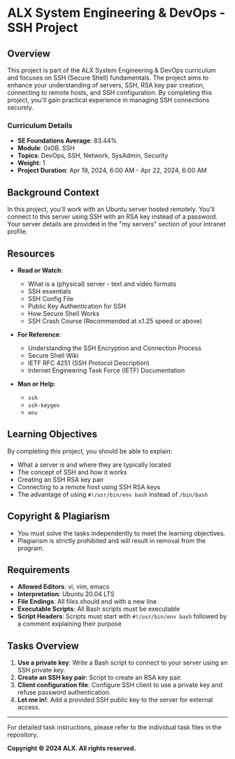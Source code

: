 # ALX System Engineering & DevOps - SSH Project

## Overview

This project is part of the ALX System Engineering & DevOps curriculum and focuses on SSH (Secure Shell) fundamentals. The project aims to enhance your understanding of servers, SSH, RSA key pair creation, connecting to remote hosts, and SSH configuration. By completing this project, you'll gain practical experience in managing SSH connections securely.

### Curriculum Details

- **SE Foundations Average**: 83.44%
- **Module**: 0x0B. SSH
- **Topics**: DevOps, SSH, Network, SysAdmin, Security
- **Weight**: 1
- **Project Duration**: Apr 19, 2024, 6:00 AM - Apr 22, 2024, 6:00 AM

## Background Context

In this project, you'll work with an Ubuntu server hosted remotely. You'll connect to this server using SSH with an RSA key instead of a password. Your server details are provided in the "my servers" section of your intranet profile.

## Resources

- **Read or Watch**:
  - What is a (physical) server - text and video formats
  - SSH essentials
  - SSH Config File
  - Public Key Authentication for SSH
  - How Secure Shell Works
  - SSH Crash Course (Recommended at x1.25 speed or above)

- **For Reference**:
  - Understanding the SSH Encryption and Connection Process
  - Secure Shell Wiki
  - IETF RFC 4251 (SSH Protocol Description)
  - Internet Engineering Task Force (IETF) Documentation

- **Man or Help**:
  - `ssh`
  - `ssh-keygen`
  - `env`

## Learning Objectives

By completing this project, you should be able to explain:
- What a server is and where they are typically located
- The concept of SSH and how it works
- Creating an SSH RSA key pair
- Connecting to a remote host using SSH RSA keys
- The advantage of using `#!/usr/bin/env bash` instead of `/bin/bash`

## Copyright & Plagiarism

- You must solve the tasks independently to meet the learning objectives.
- Plagiarism is strictly prohibited and will result in removal from the program.

## Requirements

- **Allowed Editors**: vi, vim, emacs
- **Interpretation**: Ubuntu 20.04 LTS
- **File Endings**: All files should end with a new line
- **Executable Scripts**: All Bash scripts must be executable
- **Script Headers**: Scripts must start with `#!/usr/bin/env bash` followed by a comment explaining their purpose

## Tasks Overview

1. **Use a private key**: Write a Bash script to connect to your server using an SSH private key.
2. **Create an SSH key pair**: Script to create an RSA key pair.
3. **Client configuration file**: Configure SSH client to use a private key and refuse password authentication.
4. **Let me in!**: Add a provided SSH public key to the server for external access.

---

For detailed task instructions, please refer to the individual task files in the repository.

**Copyright © 2024 ALX. All rights reserved.**
